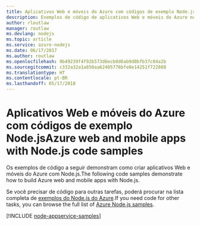 ```yaml
---
title: Aplicativos Web e móveis do Azure com códigos de exemplo Node.js
description: Exemplos de código de aplicativos Web e móveis do Azure no Node.js
author: rloutlaw
manager: routlaw
ms.devlang: nodejs
ms.topic: article
ms.service: azure-nodejs
ms.date: 06/17/2017
ms.author: routlaw
ms.openlocfilehash: 9b49239f4f92b573d6ecb0d6ab9d0bfb37c04a2b
ms.sourcegitcommit: c332a32a1a850aa62405776bfe0e14251f722888
ms.translationtype: HT
ms.contentlocale: pt-BR
ms.lasthandoff: 05/17/2018
---
```

# <a name="azure-web-and-mobile-apps-with-nodejs-code-samples"></a><span data-ttu-id="4069e-103">Aplicativos Web e móveis do Azure com códigos de exemplo Node.js</span><span class="sxs-lookup"><span data-stu-id="4069e-103">Azure web and mobile apps with Node.js code samples</span></span>

<span data-ttu-id="4069e-104">Os exemplos de código a seguir demonstram como criar aplicativos Web e móveis do Azure com Node.js.</span><span class="sxs-lookup"><span data-stu-id="4069e-104">The following code samples demonstrate how to build Azure web and mobile apps with Node.js.</span></span>

<span data-ttu-id="4069e-105">Se você precisar de código para outras tarefas, poderá procurar na lista completa de [exemplos do Node.js do Azure](https://azure.microsoft.com/resources/samples/?term=nodejs).</span><span class="sxs-lookup"><span data-stu-id="4069e-105">If you need code for other tasks, you can browse the full list of [Azure Node.js samples](https://azure.microsoft.com/resources/samples/?term=nodejs).</span></span>

[!INCLUDE [node-appservice-samples](../docs-ref-conceptual/includes/appservice-samples.md)]